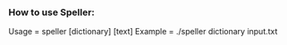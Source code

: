 ### How to use Speller:
  Usage = speller [dictionary] [text]
  Example = ./speller dictionary input.txt
